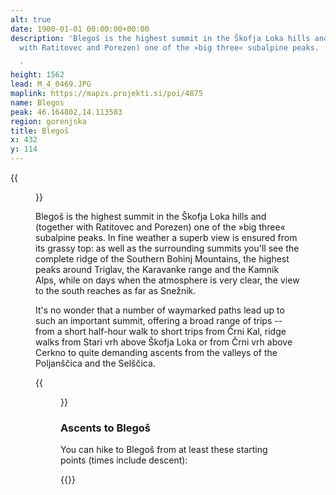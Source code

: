 ```yaml
---
alt: true
date: 1900-01-01 00:00:00+00:00
description: 'Blegoš is the highest summit in the Škofja Loka hills and (together
  with Ratitovec and Porezen) one of the »big three« subalpine peaks.

  '
height: 1562
lead: M_4_0469.JPG
maplink: https://mapzs.projekti.si/poi/4875
name: Blegos
peak: 46.164802,14.113583
region: gorenjska
title: Blegoš
x: 432
y: 114
---
```

{{<figure src="M_4_0469.JPG">}}

Blegoš is the highest summit in the Škofja Loka hills and (together with Ratitovec and Porezen) one of the »big three« subalpine peaks. In fine weather a superb view is ensured from its grassy top: as well as the surrounding summits you\'ll see the complete ridge of the Southern Bohinj Mountains, the highest peaks around Triglav, the Karavanke range and the Kamnik Alps, while on days when the atmosphere is very clear, the view to the south reaches as far as Snežnik.

It\'s no wonder that a number of waymarked paths lead up to such an important summit, offering a broad range of trips -- from a short half-hour walk to short trips from Črni Kal, ridge walks from Stari vrh above Škofja Loka or from Črni vrh above Cerkno to quite demanding ascents from the valleys of the Poljanščica and the Selščica.

{{<figure src="Razgled_Blegos.jpg" caption="The view from Blegoš" caption-position="bottom">}}

### Ascents to Blegoš

You can hike to Blegoš from at least these starting points (times include descent):

{{<multipath-hike-short>}}


